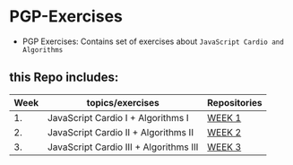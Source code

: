 # PGP-Exercises
- PGP Exercises: Contains set of exercises about `JavaScript Cardio and Algorithms`

## this Repo includes:

| Week | topics/exercises                                                                       | Repositories               |
| ---- | ----------------------------------------------------------------------------------- | -------------------------- |
| 1.   | JavaScript Cardio I + Algorithms I                                                  | [WEEK 1](/PGPex/week1/README.md) |
| 2.   | JavaScript Cardio II + Algorithms II                                                | [WEEK 2](/PGPex/week2/README.md) |
| 3.   | JavaScript Cardio III + Algorithms III                                              | [WEEK 3](/PGPex/week3/README.md) |
